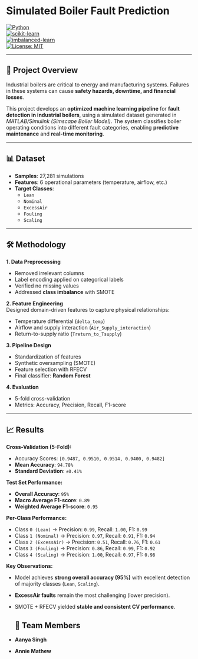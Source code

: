 # Simulated Boiler Fault Prediction  

[![Python](https://img.shields.io/badge/Python-3.9%2B-blue)](https://www.python.org/)  
[![scikit-learn](https://img.shields.io/badge/scikit--learn-ML-orange)](https://scikit-learn.org/stable/)  
[![imbalanced-learn](https://img.shields.io/badge/imblearn-SMOTE-green)](https://imbalanced-learn.org/stable/)  
[![License: MIT](https://img.shields.io/badge/License-MIT-yellow.svg)](LICENSE)  

---

## 📌 Project Overview  
Industrial boilers are critical to energy and manufacturing systems. Failures in these systems can cause **safety hazards, downtime, and financial losses**.  

This project develops an **optimized machine learning pipeline** for **fault detection in industrial boilers**, using a simulated dataset generated in *MATLAB/Simulink (Simscape Boiler Model)*. The system classifies boiler operating conditions into different fault categories, enabling **predictive maintenance** and **real-time monitoring**.  

---

## 📊 Dataset  
- **Samples**: 27,281 simulations  
- **Features**: 6 operational parameters (temperature, airflow, etc.)  
- **Target Classes**:  
  - `Lean`  
  - `Nominal`  
  - `ExcessAir`  
  - `Fouling`  
  - `Scaling`  

---

## 🛠 Methodology  

**1. Data Preprocessing**  
- Removed irrelevant columns  
- Label encoding applied on categorical labels  
- Verified no missing values  
- Addressed **class imbalance** with SMOTE  

**2. Feature Engineering**  
Designed domain-driven features to capture physical relationships:  
- Temperature differential (`delta_temp`)  
- Airflow and supply interaction (`Air_Supply_interaction`)  
- Return-to-supply ratio (`Treturn_to_Tsupply`)  

**3. Pipeline Design**  
- Standardization of features  
- Synthetic oversampling (SMOTE)  
- Feature selection with RFECV  
- Final classifier: **Random Forest**  

**4. Evaluation**  
- 5-fold cross-validation  
- Metrics: Accuracy, Precision, Recall, F1-score  

---

## 📈 Results  

**Cross-Validation (5-Fold):**  
- Accuracy Scores: `[0.9487, 0.9510, 0.9514, 0.9400, 0.9482]`  
- **Mean Accuracy**: `94.78%`  
- **Standard Deviation**: `±0.41%`  

**Test Set Performance:**  
- **Overall Accuracy**: `95%`  
- **Macro Average F1-score**: `0.89`  
- **Weighted Average F1-score**: `0.95`  

**Per-Class Performance:**  
- Class `0 (Lean)` → Precision: `0.99`, Recall: `1.00`, F1: `0.99`  
- Class `1 (Nominal)` → Precision: `0.97`, Recall: `0.91`, F1: `0.94`  
- Class `2 (ExcessAir)` → Precision: `0.51`, Recall: `0.76`, F1: `0.61`  
- Class `3 (Fouling)` → Precision: `0.86`, Recall: `0.99`, F1: `0.92`  
- Class `4 (Scaling)` → Precision: `1.00`, Recall: `0.97`, F1: `0.98`  

**Key Observations:**  
- Model achieves **strong overall accuracy (95%)** with excellent detection of majority classes (`Lean`, `Scaling`).  
- **ExcessAir faults** remain the most challenging (lower precision).  
- SMOTE + RFECV yielded **stable and consistent CV performance**.

  ## 👥 Team Members

- **Aanya Singh** 
- **Annie Mathew**  
